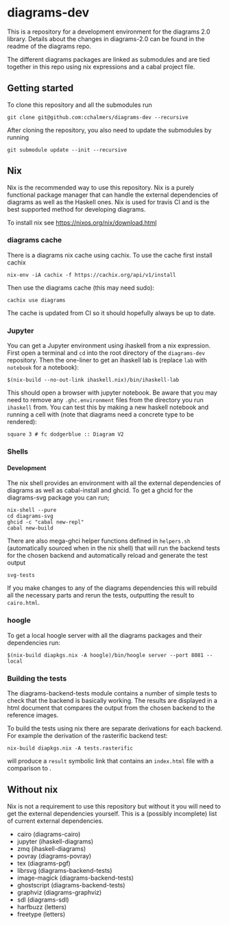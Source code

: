 # diagrams-dev

This is a repository for a development environment for the diagrams 2.0 library. Details about the changes in diagrams-2.0 can be found in the readme of the diagrams repo.

The different diagrams packages are linked as submodules and are tied together in this repo using nix expressions and a cabal project file.

## Getting started

To clone this repository and all the submodules run

```
git clone git@github.com:cchalmers/diagrams-dev --recursive
```

After cloning the repository, you also need to update the submodules by
running

```
git submodule update --init --recursive
```

## Nix

Nix is the recommended way to use this repository. Nix is a purely functional package manager that can handle the external dependencies of diagrams as well as the Haskell ones. Nix is used for travis CI and is the best supported method for developing diagrams.

To install nix see https://nixos.org/nix/download.html

### diagrams cache

There is a diagrams nix cache using cachix. To use the cache first
install cachix

```
nix-env -iA cachix -f https://cachix.org/api/v1/install
```

Then use the diagrams cache (this may need sudo):

```
cachix use diagrams
```

The cache is updated from CI so it should hopefully always be up to
date.

### Jupyter

You can get a Jupyter environment using ihaskell from a nix expression.  First open a terminal and `cd` into the root directory of the `diagrams-dev` repository.  Then the one-liner to get an ihaskell lab is (replace `lab` with `notebook` for a notebook):

```
$(nix-build --no-out-link ihaskell.nix)/bin/ihaskell-lab
```

This should open a browser with jupyter notebook. Be aware that you may need to remove any `.ghc.environment` files from the directory you run `ihaskell` from. You can test this by making a new haskell notebook and running a cell with (note that diagrams need a concrete type to be rendered):

```
square 3 # fc dodgerblue :: Diagram V2
```

### Shells

#### Development

The nix shell provides an environment with all the external dependencies of diagrams as well as cabal-install and ghcid. To get a ghcid for the diagrams-svg package you can run;

```
nix-shell --pure
cd diagrams-svg
ghcid -c "cabal new-repl"
cabal new-build
```

There are also mega-ghci helper functions defined in `helpers.sh` (automatically sourced when in the nix shell) that will run the backend tests for the chosen backend and automatically reload and generate the test output

```
svg-tests
```

If you make changes to any of the diagrams dependencies this will
rebuild all the necessary parts and rerun the tests, outputting the
result to `cairo.html`.

### hoogle

To get a local hoogle server with all the diagrams packages and their
dependencies run:

```
$(nix-build diapkgs.nix -A hoogle)/bin/hoogle server --port 8081 --local
```

### Building the tests

The diagrams-backend-tests module contains a number of simple tests to check that the backend is basically working. The results are displayed in a html document that compares the output from the chosen backend to the reference images.

To build the tests using nix there are separate derivations for each backend. For example the derivation of the rasterific backend test:

```
nix-build diapkgs.nix -A tests.rasterific
```

will produce a `result` symbolic link that contains an `index.html` file with a comparison to .


## Without nix

Nix is not a requirement to use this repository but without it you will need to get the external dependencies yourself. This is a (possibly incomplete) list of current external dependencies.

  - cairo (diagrams-cairo)
  - jupyter (ihaskell-diagrams)
  - zmq (ihaskell-diagrams)
  - povray (diagrams-povray)
  - tex (diagrams-pgf)
  - librsvg (diagrams-backend-tests)
  - image-magick (diagrams-backend-tests)
  - ghostscript (diagrams-backend-tests)
  - graphviz (diagrams-graphviz)
  - sdl (diagrams-sdl)
  - harfbuzz (letters)
  - freetype (letters)

